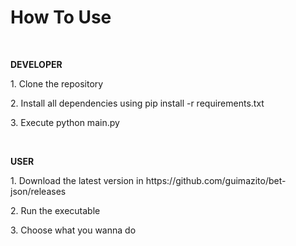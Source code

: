<h1>How To Use</h1>

<br>

**<p>DEVELOPER</p>**
<p>1. Clone the repository</p>
<p>2. Install all dependencies using pip install -r requirements.txt</p>
<p>3. Execute python main.py</p>

<br>

**<p>USER</p>**
<p>1. Download the latest version in https://github.com/guimazito/bet-json/releases</p>
<p>2. Run the executable</p>
<p>3. Choose what you wanna do</p>
